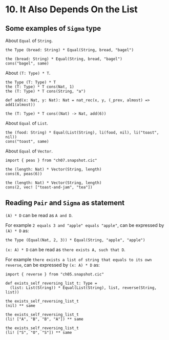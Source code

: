 # 10. It Also Depends On the List

## Some examples of `Sigma` type

About `Equal` of `String`.

``` cicada
the Type (bread: String) * Equal(String, bread, "bagel")

the (bread: String) * Equal(String, bread, "bagel")
cons("bagel", same)
```

About `(T: Type) * T`.

``` cicada
the Type (T: Type) * T
the (T: Type) * T cons(Nat, 1)
the (T: Type) * T cons(String, "a")

def add(x: Nat, y: Nat): Nat = nat_rec(x, y, (_prev, almost) => add1(almost))

the (T: Type) * T cons((Nat) -> Nat, add(6))
```

About `Equal` of `List`.

``` cicada
the (food: String) * Equal(List(String), li(food, nil), li("toast", nil))
cons("toast", same)
```

About `Equal` of `Vector`.

``` cicada
import { peas } from "ch07.snapshot.cic"

the (length: Nat) * Vector(String, length)
cons(6, peas(6))

the (length: Nat) * Vector(String, length)
cons(2, vec! ["toast-and-jam", "tea"])
```

## Reading `Pair` and `Sigma` as statement

`(A) * D` can be read as `A and D`.

For example `2 equals 3 and "apple" equals "apple"`,
can be expressed by `(A) * D` as:

``` cicada
the Type (Equal(Nat, 2, 3)) * Equal(String, "apple", "apple")
```

`(x: A) * D` can be read as `there exists A, such that D`.

For example `there exists a list of string that equals to its own reverse`,
can be expressed by `(x: A) * D` as:

``` cicada
import { reverse } from "ch05.snapshot.cic"

def exists_self_reversing_list_t: Type =
  (list: List(String)) * Equal(List(String), list, reverse(String, list))

the exists_self_reversing_list_t
(nil) ** same

the exists_self_reversing_list_t
(li! ["A", "B", "B", "A"]) ** same

the exists_self_reversing_list_t
(li! ["S", "O", "S"]) ** same
```
